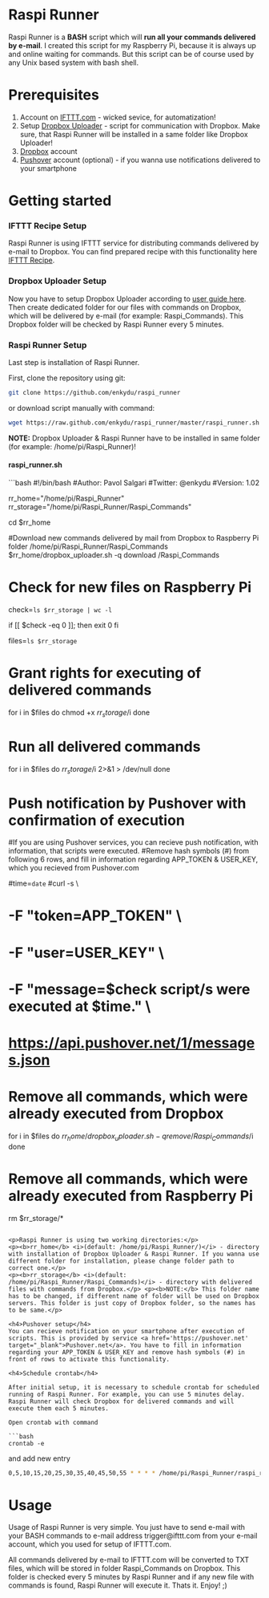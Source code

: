 Raspi Runner
============
Raspi Runner is a <b>BASH</b> script which will <b>run all your commands delivered by e-mail</b>. I created this script for my Raspberry Pi, because it is always up and online waiting for commands. But this script can be of course used by any Unix based system with bash shell. 

Prerequisites
============
1. Account on <a href='http://ifttt.com' target="_blank">IFTTT.com</a> - wicked sevice, for automatization!
2. Setup <a href='https://github.com/andreafabrizi/Dropbox-Uploader' target="_blank">Dropbox Uploader</a> - script for communication with Dropbox. Make sure, that Raspi Runner will be installed in a same folder like Dropbox Uploader!
3. <a href='http://dropbox.com' target="_blank">Dropbox</a> account
4. <a href='https://pushover.net' target="_blank">Pushover</a> account (optional) - if you wanna use notifications delivered to your smartphone

Getting started
============

<h3>IFTTT Recipe Setup</h3>
Raspi Runner is using IFTTT service for distributing commands delivered by e-mail to Dropbox. You can find prepared recipe with this functionality here <a href='https://ifttt.com/recipes/105292' target="_blank">IFTTT Recipe</a>.

<h3>Dropbox Uploader Setup</h3>
Now you have to setup Dropbox Uploader according to <a href='https://github.com/andreafabrizi/Dropbox-Uploader' target="_blank">user guide here</a>. Then create dedicated folder for our files with commands on Dropbox, which will be delivered by e-mail (for example: Raspi_Commands). This Dropbox folder will be checked by Raspi Runner every 5 minutes. 

<h3>Raspi Runner Setup</h3>
Last step is installation of Raspi Runner. 

First, clone the repository using git:
```bash
git clone https://github.com/enkydu/raspi_runner
```
or download script manually with command:
```bash
wget https://raw.github.com/enkydu/raspi_runner/master/raspi_runner.sh
```

<b>NOTE:</b> Dropbox Uploader & Raspi Runner have to be installed in same folder (for example: /home/pi/Raspi_Runner)!

<h4>raspi_runner.sh</h4> 
```bash
#!/bin/bash
#Author: Pavol Salgari
#Twitter: @enkydu
#Version: 1.02

rr_home="/home/pi/Raspi_Runner"
rr_storage="/home/pi/Raspi_Runner/Raspi_Commands"

cd $rr_home 

#Download new commands delivered by mail from Dropbox to Raspberry Pi folder /home/pi/Raspi_Runner/Raspi_Commands
$rr_home/dropbox_uploader.sh -q download /Raspi_Commands

# Check for new files on Raspberry Pi 
check=`ls $rr_storage | wc -l`

if [[ $check -eq 0 ]];
	then exit 0
fi

files=`ls $rr_storage`

# Grant rights for executing of delivered commands
for i in $files
do
	chmod +x $rr_storage/$i
done

# Run all delivered commands
for i in $files
do
	$rr_storage/$i 2>&1 > /dev/null
done

# Push notification by Pushover with confirmation of execution

#If you are using Pushover services, you can recieve push notification, with information, that scripts were executed. 
#Remove hash symbols (#) from following 6 rows, and fill in information regarding APP_TOKEN & USER_KEY, which you recieved from Pushover.com

#time=`date`
#curl -s \
#  -F "token=APP_TOKEN" \
#  -F "user=USER_KEY" \
#  -F "message=$check script/s were executed at $time." \
#  https://api.pushover.net/1/messages.json

# Remove all commands, which were already executed from Dropbox
for i in $files
do
	$rr_home/dropbox_uploader.sh -q remove /Raspi_Commands/$i
done

# Remove all commands, which were already executed from Raspberry Pi
rm $rr_storage/*
```

<p>Raspi Runner is using two working directories:</p>
<p><b>rr_home</b> <i>(default: /home/pi/Raspi_Runner/)</i> - directory with installation of Dropbox Uploader & Raspi Runner. If you wanna use different folder for installation, please change folder path to correct one.</p>
<p><b>rr_storage</b> <i>(default: /home/pi/Raspi_Runner/Raspi_Commands)</i> - directory with delivered files with commands from Dropbox.</p> <p><b>NOTE:</b> This folder name has to be changed, if different name of folder will be used on Dropbox servers. This folder is just copy of Dropbox folder, so the names has to be same.</p>

<h4>Pushover setup</h4>
You can recieve notification on your smartphone after execution of scripts. This is provided by service <a href='https://pushover.net' target="_blank">Pushover.net</a>. You have to fill in information regarding your APP_TOKEN & USER_KEY and remove hash symbols (#) in front of rows to activate this functionality. 

<h4>Schedule crontab</h4>

After initial setup, it is necessary to schedule crontab for scheduled running of Raspi Runner. For example, you can use 5 minutes delay. Raspi Runner will check Dropbox for delivered commands and will execute them each 5 minutes. 

Open crontab with command

```bash
crontab -e
```
and add new entry

```bash
0,5,10,15,20,25,30,35,40,45,50,55 * * * * /home/pi/Raspi_Runner/raspi_runner.sh > /dev/null 2>&1
```
Usage
============

<p>Usage of Raspi Runner is very simple. You just have to send e-mail with your BASH commands to e-mail address trigger@ifttt.com from your e-mail account, which you used for setup of IFTTT.com.</p>

<p>All commands delivered by e-mail to IFTTT.com will be converted to TXT files, which will be stored in folder Raspi_Commands on Dropbox. This folder is checked every 5 minutes by Raspi Runner and if any new file with commands is found, Raspi Runner will execute it. Thats it. Enjoy! ;)</p>
